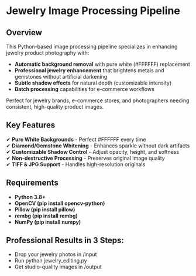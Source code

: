 # Jewelry Image Processing Pipeline

## Overview

This Python-based image processing pipeline specializes in enhancing jewelry product photography with:

- **Automatic background removal** with pure white (#FFFFFF) replacement
- **Professional jewelry enhancement** that brightens metals and gemstones without artificial darkening
- **Subtle shadow effects** for natural depth (customizable intensity)
- **Batch processing** capabilities for e-commerce workflows

Perfect for jewelry brands, e-commerce stores, and photographers needing consistent, high-quality product images.

## Key Features

✔ **Pure White Backgrounds** - Perfect #FFFFFF every time  
✔ **Diamond/Gemstone Whitening** - Enhances sparkle without dark artifacts  
✔ **Customizable Shadow Control** - Adjust opacity, height, and softness  
✔ **Non-destructive Processing** - Preserves original image quality  
✔ **TIFF & JPG Support** - Handles high-resolution originals  

## Requirements

- **Python 3.8+**
- **OpenCV (pip install opencv-python)**
- **Pillow (pip install pillow)**
- **rembg (pip install rembg)**
- **NumPy (pip install numpy)**

## Professional Results in 3 Steps:

- Drop your jewelry photos in /input
- Run python jewelry_editing.py
- Get studio-quality images in /output
